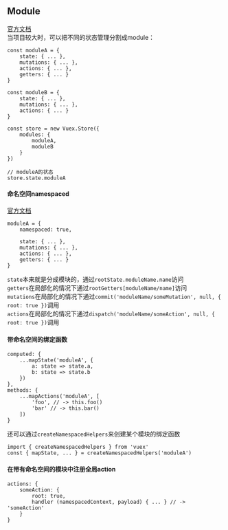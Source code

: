 ## Module  
[官方文档](https://vuex.vuejs.org/zh/guide/modules.html)  
当项目较大时，可以把不同的状态管理分割成module：

	const moduleA = {
		state: { ... },
		mutations: { ... },
		actions: { ... },
		getters: { ... }
	}

	const moduleB = {
		state: { ... },
		mutations: { ... },
		actions: { ... }
	}

	const store = new Vuex.Store({
		modules: {
			moduleA,
			moduleB
		}
	})

	// moduleA的状态
	store.state.moduleA

#### 命名空间namespaced  
[官方文档](https://vuex.vuejs.org/zh/guide/modules.html#%E5%91%BD%E5%90%8D%E7%A9%BA%E9%97%B4)

	moduleA = {
		namespaced: true,

		state: { ... },
		mutations: { ... },
		actions: { ... },
		getters: { ... }
	}

`state`本来就是分成模块的，通过`rootState.moduleName.name`访问  
`getters`在局部化的情况下通过`rootGetters[moduleName/name]`访问  
`mutations`在局部化的情况下通过`commit('moduleName/someMutation', null, { root: true })`调用  
`actions`在局部化的情况下通过`dispatch('moduleName/someAction', null, { root: true })`调用  

#### 带命名空间的绑定函数  

	computed: {
		...mapState('moduleA', {
			a: state => state.a,
			b: state => state.b
		})
	},
	methods: {
		...mapActions('moduleA', [
			'foo', // -> this.foo()
			'bar' // -> this.bar()
		])
	}

还可以通过`createNamespacedHelpers`来创建某个模块的绑定函数

	import { createNamespacedHelpers } from 'vuex'
	const { mapState, ... } = createNamespacedHelpers('moduleA')

#### 在带有命名空间的模块中注册全局action  

	actions: {
		someAction: {
			root: true,
			handler (namespacedContext, payload) { ... } // -> 'someAction'
		}
	}